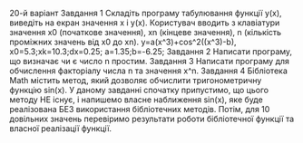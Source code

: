 20-й варіант
Завдання 1
Складіть програму табулювання функції y(x), виведіть на екран значення x і y(x). 
Користувач вводить з клавіатури значення x0 (початкове значення), xn (кінцеве значення), n (кількість проміжних значень від x0 до xn).
y=a(x^3)+cos^2((x^3)-b),
x0=5.3;xk=10.3;dx=0.25;
a=1.35;b=-6.25;
Завдання 2
Написати програму, що визначає чи є число n  простим. 
Завдання 3
Написати програму для обчислення факторіалу числа n та значення x^n.
Завдання 4
Бібліотека Math містить метод, який дозволяє обчислити тригонометричну функцію sin(x). 
У даному завданні спочатку припустимо, що цього методу НЕ існує, і напишемо власне наближення sin(x), 
яке буде реалізована БЕЗ використання бібліотечних методів. 
Потім, для 10 довільних значень перевіримо результати роботи бібліотечної функції та власної реалізації функції.
